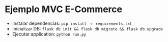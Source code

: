 # Ejemplo MVC E-Commerce

- Instalar dependencias: `pip install -r requirements.txt`
- Inicializar DB: `flask db init && flask db migrate && flask db upgrade`
- Ejecutar application: `python run.py`